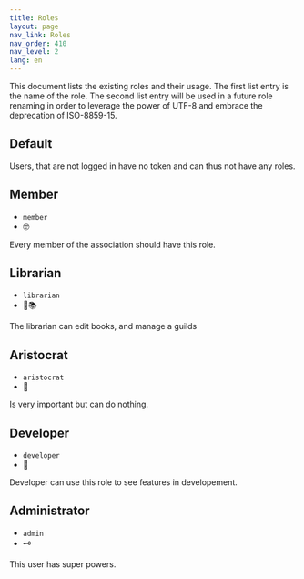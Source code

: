 ```yaml
---
title: Roles
layout: page
nav_link: Roles
nav_order: 410
nav_level: 2
lang: en
---
```

This document lists the existing roles and their usage. The first list entry is the name of the role. The second list entry will be used in a future role renaming in order to leverage the power of UTF-8  and embrace the deprecation of ISO-8859-15.

## Default
Users, that are not logged in have no token and can thus not have any roles.

## Member
- `member`
- 🤓

Every member of the association should have this role.

## Librarian
- `librarian`
- 🧙📚

The librarian can edit books, and manage a guilds

## Aristocrat
- `aristocrat`
- 👑

Is very important but can do nothing.

## Developer
- `developer`
- 🦄

Developer can use this role to see features in developement.

## Administrator
- `admin`
- 🗝

This user has super powers.
